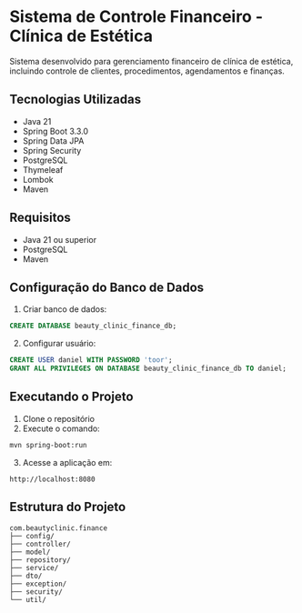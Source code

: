 # Sistema de Controle Financeiro - Clínica de Estética

Sistema desenvolvido para gerenciamento financeiro de clínica de estética, incluindo controle de clientes, procedimentos, agendamentos e finanças.

## Tecnologias Utilizadas

- Java 21
- Spring Boot 3.3.0
- Spring Data JPA
- Spring Security
- PostgreSQL
- Thymeleaf
- Lombok
- Maven

## Requisitos

- Java 21 ou superior
- PostgreSQL
- Maven

## Configuração do Banco de Dados

1. Criar banco de dados:
```sql
CREATE DATABASE beauty_clinic_finance_db;
```

2. Configurar usuário:
```sql
CREATE USER daniel WITH PASSWORD 'toor';
GRANT ALL PRIVILEGES ON DATABASE beauty_clinic_finance_db TO daniel;
```

## Executando o Projeto

1. Clone o repositório
2. Execute o comando:
```bash
mvn spring-boot:run
```

3. Acesse a aplicação em:
```
http://localhost:8080
```

## Estrutura do Projeto

```
com.beautyclinic.finance
├── config/
├── controller/
├── model/
├── repository/
├── service/
├── dto/
├── exception/
├── security/
└── util/
```
